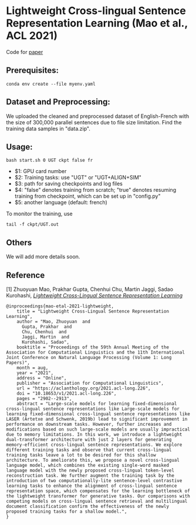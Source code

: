 # Lightweight Cross-lingual Sentence Representation Learning (Mao et al., ACL 2021)
Code for [paper](https://aclanthology.org/2021.acl-long.226.pdf)

## Prerequisites:
```
conda env create --file myenv.yaml
```

## Dataset and Preprocessing:
We uploaded the cleaned and preprocessed dataset of English-French with the size of 300,000 parallel sentences due to file size limitation.
Find the training data samples in "data.zip".

## Usage:
```
bash start.sh 0 UGT ckpt false fr
```
- $1: GPU card number
- $2: Training tasks: use "UGT" or "UGT+ALIGN+SIM"
- $3: path for saving checkpoints and log files
- $4: "false" denotes training from scratch; "true" denotes resuming training from checkpoint, which can be set up in "config.py"
- $5: another language (default: french)

To monitor the training, use
```
tail -f ckpt/UGT.out
```

## Others
We will add more details soon.

## Reference
[1] Zhuoyuan Mao, Prakhar Gupta, Chenhui Chu, Martin Jaggi, Sadao Kurohashi, [*Lightweight Cross-Lingual Sentence Representation Learning*](https://aclanthology.org/2021.acl-long.226/)

```
@inproceedings{mao-etal-2021-lightweight,
    title = "Lightweight Cross-Lingual Sentence Representation Learning",
    author = "Mao, Zhuoyuan  and
      Gupta, Prakhar  and
      Chu, Chenhui  and
      Jaggi, Martin  and
      Kurohashi, Sadao",
    booktitle = "Proceedings of the 59th Annual Meeting of the Association for Computational Linguistics and the 11th International Joint Conference on Natural Language Processing (Volume 1: Long Papers)",
    month = aug,
    year = "2021",
    address = "Online",
    publisher = "Association for Computational Linguistics",
    url = "https://aclanthology.org/2021.acl-long.226",
    doi = "10.18653/v1/2021.acl-long.226",
    pages = "2902--2913",
    abstract = "Large-scale models for learning fixed-dimensional cross-lingual sentence representations like Large-scale models for learning fixed-dimensional cross-lingual sentence representations like LASER (Artetxe and Schwenk, 2019b) lead to significant improvement in performance on downstream tasks. However, further increases and modifications based on such large-scale models are usually impractical due to memory limitations. In this work, we introduce a lightweight dual-transformer architecture with just 2 layers for generating memory-efficient cross-lingual sentence representations. We explore different training tasks and observe that current cross-lingual training tasks leave a lot to be desired for this shallow architecture. To ameliorate this, we propose a novel cross-lingual language model, which combines the existing single-word masked language model with the newly proposed cross-lingual token-level reconstruction task. We further augment the training task by the introduction of two computationally-lite sentence-level contrastive learning tasks to enhance the alignment of cross-lingual sentence representation space, which compensates for the learning bottleneck of the lightweight transformer for generative tasks. Our comparisons with competing models on cross-lingual sentence retrieval and multilingual document classification confirm the effectiveness of the newly proposed training tasks for a shallow model.",
}
```
